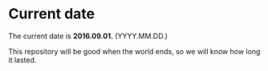 # Current date

The current date is **2016.09.01.** (YYYY.MM.DD.)

This repository will be good when the world ends, so we will know how long it lasted.